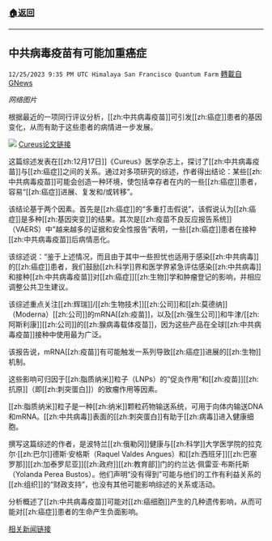 ###  [:house:返回](README.md)
---


## 中共病毒疫苗有可能加重癌症
`12/25/2023 9:35 PM UTC Himalaya San Francisco Quantum Farm` [轉載自GNews](https://gnews.org/articles/2150743)

*网络图片*

根据最近的一项同行评议分析，[[zh:中共病毒疫苗]]可引发[[zh:癌症]]患者的基因变化，从而有助于这些患者的病情进一步发展。


![](ipfs://QmQzhCTvyt7fKJmwTvHywpmvjC4PVYVDkDVwH9UVQCBX7S?.png)
[Cureus论文链接](https://www.cureus.com/articles/209584-sars-cov-2-vaccination-and-the-multi-hit-hypothesis-of-oncogenesis#!/)

这篇综述发表在[[zh:12月17日]]《Cureus》医学杂志上，探讨了[[zh:中共病毒疫苗]]与[[zh:癌症]]之间的关系。通过对多项研究的综述，作者得出结论：某些[[zh:中共病毒疫苗]]可能会创造一种环境，使包括幸存者在内的一些[[zh:癌症]]患者，容易“[[zh:癌症]]进展、复发和/或转移”。

该结论基于两个因素。首先是[[zh:癌症]]的“多重打击假说”，该假说认为[[zh:癌症]]是多种[[zh:基因突变]]的结果。其次是[[zh:疫苗不良反应报告系统]]（VAERS）中”越来越多的证据和安全性报告“表明，一些[[zh:癌症]]患者在接种[[zh:中共病毒疫苗]]后病情恶化。

该综述说：“鉴于上述情况，而且由于其中一些担忧也适用于感染[[zh:中共病毒]]的[[zh:癌症]]患者，我们鼓励[[zh:科学]]界和医学界紧急评估感染[[zh:中共病毒]]和接种[[zh:中共病毒疫苗]]对[[zh:癌症]][[zh:生物]]学和肿瘤登记的影响，并相应调整公共卫生建议。

该综述重点关注[[zh:辉瑞]]/[[zh:生物技术]][[zh:公司]]和[[zh:莫德纳]]（Moderna）[[zh:公司]]的mRNA[[zh:疫苗]]，以及[[zh:强生公司]]和牛津/[[zh:阿斯利康]][[zh:公司]]的[[zh:腺病毒载体疫苗]]，因为这些产品在全球[[zh:中共病毒疫苗]]接种中使用最为广泛。

该报告说，mRNA[[zh:疫苗]]有可能触发一系列导致[[zh:癌症]]进展的[[zh:生物]]机制。

这些影响可归因于[[zh:脂质纳米]]粒子（LNPs）的“促炎作用”和[[zh:疫苗]][[zh:抗原]]（即[[zh:刺突蛋白]]）的致瘤作用等因素。

[[zh:脂质纳米]]粒子是一种[[zh:纳米]]颗粒药物输送系统，可用于向体内输送DNA和mRNA。[[zh:中共病毒]]表面的[[zh:刺突蛋白]]有助于[[zh:病毒]]进入健康细胞。

撰写这篇综述的作者，是波特兰[[zh:俄勒冈]]健康与[[zh:科学]]大学医学院的拉克尔·[[zh:巴尔]]德斯·安格斯（Raquel Valdes Angues）和[[zh:西班牙]][[zh:巴塞罗那]][[zh:加泰罗尼亚]][[zh:政府]][[zh:教育部]]门的约兰达·佩雷亚·布斯托斯（Yolanda Perea Bustos）。他们声明“没有得到”可能与他们的工作有利益关系的[[zh:组织]]的“财政支持”，也没有其他可能影响综述的关系或活动。

分析概述了[[zh:中共病毒疫苗]]可能对[[zh:癌细胞]]产生的几种遗传影响，从而可能对[[zh:癌症]]患者的生命产生负面影响。

[相关新闻链接](https://www.theepochtimes.com/health/中共病毒-vaccines-can-potentially-worsen-cancer-review-5552341)
